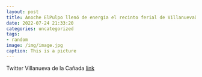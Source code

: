 ```yaml
---
layout: post
title: Anoche ElPulpo llenó de energía el recinto ferial de VillanuevaDeLaCañada. Os dejamos en este 📹 unos fragmentos de su actuació...
date: 2022-07-24 21:33:20
categories: uncategorized
tags:
- random
image: /img/image.jpg
caption: This is a picture
---
```

Twitter Villanueva de la Cañada [link](https://twitter.com/AytoVDLCanada/status/1551242835223105537)
